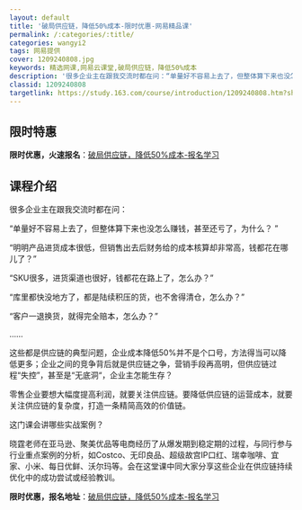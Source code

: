 ```yaml
---
layout: default
title: '破局供应链，降低50%成本-限时优惠-网易精品课'
permalink: /:categories/:title/
categories: wangyi2
tags: 网易提供
cover: 1209240808.jpg
keywords: 精选网课,网易云课堂,破局供应链，降低50%成本
description: '很多企业主在跟我交流时都在问：“单量好不容易上去了，但整体算下来也没怎么赚钱，甚至还亏了，为什么？”“明明产品进货成本很'
classid: 1209240808
targetlink: https://study.163.com/course/introduction/1209240808.htm?share=1&shareId=1025206652&utm_campaign=share&utm_medium=iphoneShare&utm_source=&utm_u=1025206652
---
```


## 限时特惠

**限时优惠，火速报名**：[破局供应链，降低50%成本-报名学习](https://study.163.com/course/introduction/1209240808.htm?share=1&shareId=1025206652&utm_campaign=share&utm_medium=iphoneShare&utm_source=&utm_u=1025206652)

## 课程介绍

很多企业主在跟我交流时都在问：



“单量好不容易上去了，但整体算下来也没怎么赚钱，甚至还亏了，为什么？ ”



“明明产品进货成本很低，但销售出去后财务给的成本核算却非常高，钱都花在哪儿了？”



“SKU很多，进货渠道也很好，钱都花在路上了，怎么办？”



“库里都快没地方了，都是陆续积压的货，也不舍得清仓，怎么办？”



“客户一退换货，就得完全赔本，怎么办？”



……



这些都是供应链的典型问题，企业成本降低50%并不是个口号，方法得当可以降低更多；企业之间的竞争背后就是供应链之争，营销手段再高明，但供应链过程“失控”，甚至是“无底洞“，企业主怎能生存？



零售企业要想大幅度提高利润，就要关注供应链。要降低供应链的运营成本，就要关注供应链的复杂度，打造一条精简高效的价值链。



这门课会讲哪些实战案例？



晓霆老师在亚马逊、聚美优品等电商经历了从爆发期到稳定期的过程，与同行参与行业重点案例的分析，如Costco、无印良品、超级故宫IP口红、瑞幸咖啡、宜家、小米、每日优鲜、沃尔玛等。会在这堂课中同大家分享这些企业在供应链持续优化中的成功尝试或经验教训。

**限时优惠，报名地址**：[破局供应链，降低50%成本-报名学习](https://study.163.com/course/introduction/1209240808.htm?share=1&shareId=1025206652&utm_campaign=share&utm_medium=iphoneShare&utm_source=&utm_u=1025206652)

